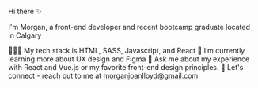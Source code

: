 Hi there ✨

I'm Morgan, a front-end developer and recent bootcamp graduate located in Calgary

👩🏻‍💻 My tech stack is HTML, SASS, Javascript, and React
🌱 I’m currently learning more about UX design and Figma
💬 Ask me about my experience with React and Vue.js or my favorite front-end design principles.
💌 Let's connect - reach out to me at morganjoanlloyd@gmail.com
